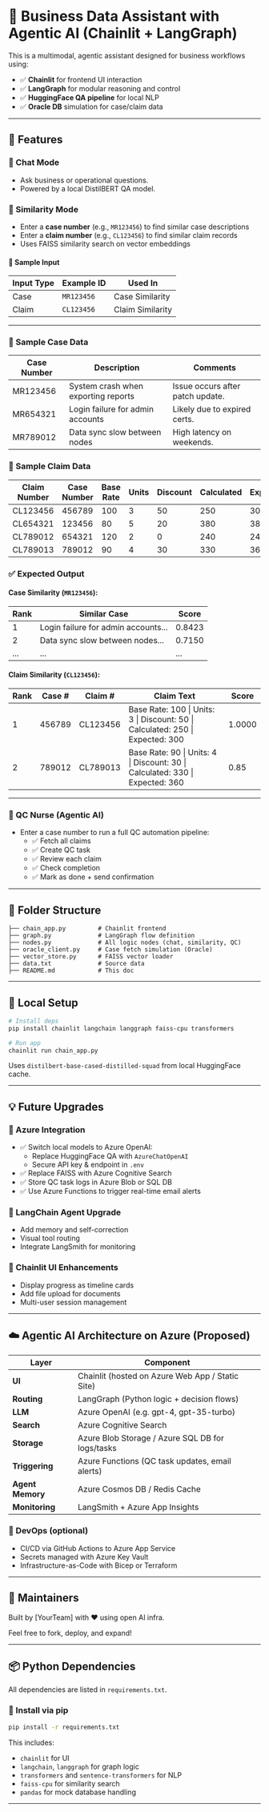 # 🧠 Business Data Assistant with Agentic AI (Chainlit + LangGraph)

This is a multimodal, agentic assistant designed for business workflows using:

- ✅ **Chainlit** for frontend UI interaction
- ✅ **LangGraph** for modular reasoning and control
- ✅ **HuggingFace QA pipeline** for local NLP
- ✅ **Oracle DB** simulation for case/claim data

---

## 🚀 Features

### 🔹 Chat Mode
- Ask business or operational questions.
- Powered by a local DistilBERT QA model.

### 🔹 Similarity Mode
- Enter a **case number** (e.g., `MR123456`) to find similar case descriptions  
- Enter a **claim number** (e.g., `CL123456`) to find similar claim records  
- Uses FAISS similarity search on vector embeddings

#### 🔎 Sample Input
| Input Type | Example ID   | Used In          |
|------------|--------------|------------------|
| Case       | `MR123456`   | Case Similarity  |
| Claim      | `CL123456`   | Claim Similarity |

---

### 📄 Sample Case Data

| Case Number | Description                           | Comments                         |
|-------------|---------------------------------------|----------------------------------|
| MR123456    | System crash when exporting reports   | Issue occurs after patch update. |
| MR654321    | Login failure for admin accounts      | Likely due to expired certs.     |
| MR789012    | Data sync slow between nodes          | High latency on weekends.        |

### 📄 Sample Claim Data

| Claim Number | Case Number | Base Rate | Units | Discount | Calculated | Expected |
|--------------|-------------|-----------|--------|----------|------------|----------|
| CL123456     | 456789      | 100       | 3      | 50       | 250        | 300      |
| CL654321     | 123456      | 80        | 5      | 20       | 380        | 380      |
| CL789012     | 654321      | 120       | 2      | 0        | 240        | 240      |
| CL789013     | 789012      | 90        | 4      | 30       | 330        | 360      |

### ✅ Expected Output

#### Case Similarity (`MR123456`):
| Rank | Similar Case | Score |
|------|--------------|--------|
| 1    | Login failure for admin accounts... | 0.8423 |
| 2    | Data sync slow between nodes...     | 0.7150 |
| ...  | ...                                  | ...    |

#### Claim Similarity (`CL123456`):
| Rank | Case # | Claim #   | Claim Text                                                                   | Score  |
|------|--------|-----------|-------------------------------------------------------------------------------|--------|
| 1    | 456789 | CL123456  | Base Rate: 100 \| Units: 3 \| Discount: 50 \| Calculated: 250 \| Expected: 300 | 1.0000 |
| 2    | 789012 | CL789013  | Base Rate: 90  \| Units: 4 \| Discount: 30 \| Calculated: 330 \| Expected: 360 | 0.85   |

---

### 🔹 QC Nurse (Agentic AI)
- Enter a case number to run a full QC automation pipeline:
  - ✅ Fetch all claims
  - ✅ Create QC task
  - ✅ Review each claim
  - ✅ Check completion
  - ✅ Mark as done + send confirmation

---

## 📁 Folder Structure

```
├── chain_app.py         # Chainlit frontend
├── graph.py             # LangGraph flow definition
├── nodes.py             # All logic nodes (chat, similarity, QC)
├── oracle_client.py     # Case fetch simulation (Oracle)
├── vector_store.py      # FAISS vector loader
├── data.txt             # Source data
├── README.md            # This doc
```

---

## 🔧 Local Setup

```bash
# Install deps
pip install chainlit langchain langgraph faiss-cpu transformers

# Run app
chainlit run chain_app.py
```

Uses `distilbert-base-cased-distilled-squad` from local HuggingFace cache.

---

## 💡 Future Upgrades

### 🔹 Azure Integration
- ✅ Switch local models to Azure OpenAI:
  - Replace HuggingFace QA with `AzureChatOpenAI`
  - Secure API key & endpoint in `.env`
- ✅ Replace FAISS with Azure Cognitive Search
- ✅ Store QC task logs in Azure Blob or SQL DB
- ✅ Use Azure Functions to trigger real-time email alerts

### 🔹 LangChain Agent Upgrade
- Add memory and self-correction
- Visual tool routing
- Integrate LangSmith for monitoring

### 🔹 Chainlit UI Enhancements
- Display progress as timeline cards
- Add file upload for documents
- Multi-user session management

---

## ☁️ Agentic AI Architecture on Azure (Proposed)

| Layer                | Component                                         |
|---------------------|----------------------------------------------------|
| **UI**              | Chainlit (hosted on Azure Web App / Static Site)  |
| **Routing**         | LangGraph (Python logic + decision flows)         |
| **LLM**             | Azure OpenAI (e.g. gpt-4, gpt-35-turbo)            |
| **Search**          | Azure Cognitive Search                            |
| **Storage**         | Azure Blob Storage / Azure SQL DB for logs/tasks  |
| **Triggering**      | Azure Functions (QC task updates, email alerts)   |
| **Agent Memory**    | Azure Cosmos DB / Redis Cache                     |
| **Monitoring**      | LangSmith + Azure App Insights                    |

### 🔧 DevOps (optional)
- CI/CD via GitHub Actions to Azure App Service
- Secrets managed with Azure Key Vault
- Infrastructure-as-Code with Bicep or Terraform

---

## 🙌 Maintainers
Built by [YourTeam] with ❤️ using open AI infra.

Feel free to fork, deploy, and expand!

---

## 📦 Python Dependencies

All dependencies are listed in `requirements.txt`.

### 🔹 Install via pip

```bash
pip install -r requirements.txt
```

This includes:
- `chainlit` for UI
- `langchain`, `langgraph` for graph logic
- `transformers` and `sentence-transformers` for NLP
- `faiss-cpu` for similarity search
- `pandas` for mock database handling

---

